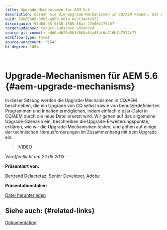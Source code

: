 ```yaml
---
title: Upgrade-Mechanismen für AEM 5.6
description: Lernen Sie die Upgrade-Mechanismen in CQ/AEM kennen, mit denen Sie sowohl CQ selbst als auch benutzerdefinierte Programme und Inhalte aktualisieren können, indem Sie einfach die jar-Datei von CQ/AEM durch die neue Datei ersetzen. Wir gehen auf das allgemeine Upgrade-Szenario ein, beschreiben die Upgrade-Erweiterungspunkte, erklären, wie wir die Upgrade-Mechanismen testen, und gehen auf einige der technischen Herausforderungen im Zusammenhang mit dem Upgrade ein.
uuid: 76e69880-3d93-49bd-98fa-0e2f34afe5f2
discoiquuid: 97d8dc55-0f38-4505-88af-27e08b173407
targetaudience: target-audience advanced
source-git-commit: edd0bdb28a9b3d065a64a95af6a216b747577c77
workflow-type: tm+mt
source-wordcount: '154'
ht-degree: 100%

---
```


# Upgrade-Mechanismen für AEM 5.6 {#aem-upgrade-mechanisms}

In dieser Sitzung werden die Upgrade-Mechanismen in CQ/AEM beschrieben, die ein Upgrade von CQ selbst sowie von benutzerdefinierten Programmen und Inhalten ermöglichen, indem einfach die jar-Datei in CQ/AEM durch die neue Datei ersetzt wird. Wir gehen auf das allgemeine Upgrade-Szenario ein, beschreiben die Upgrade-Erweiterungspunkte, erklären, wie wir die Upgrade-Mechanismen testen, und gehen auf einige der technischen Herausforderungen im Zusammenhang mit dem Upgrade ein.

>[!VIDEO](https://video.tv.adobe.com/v/19576/?quality=9)

*Veröffentlicht am 22.05.2013*

**Präsentiert von:**

Bertrand Delacretaz, Senior Developer, Adobe

**Präsentationsfolien**

[Datei herunterladen](assets/cqgems-bdelacretaz-cq-upgrades-2013-05-22.pdf)

## Siehe auch: {#related-links}

[Dokumentation](http://docs.adobe.com/docs/de/cq/current/deploying/upgrading.html)

<!--
[Get back to the Overview](https://helpx.adobe.com/experience-manager/kt/eseminars/gems/aem-index.html)
-->

